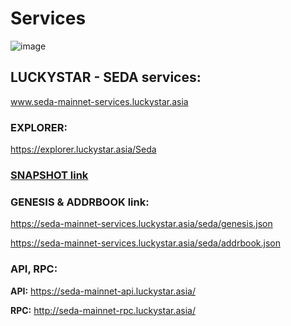 # Services

![image](https://github.com/user-attachments/assets/20b1b777-70de-4bb8-b121-249bb7aa28a9)

## LUCKYSTAR - SEDA services:

www.seda-mainnet-services.luckystar.asia

### EXPLORER:

https://explorer.luckystar.asia/Seda

### [SNAPSHOT link](snapshot.md)



### GENESIS & ADDRBOOK link:

https://seda-mainnet-services.luckystar.asia/seda/genesis.json

https://seda-mainnet-services.luckystar.asia/seda/addrbook.json

### API, RPC:

**API:** https://seda-mainnet-api.luckystar.asia/

**RPC:** http://seda-mainnet-rpc.luckystar.asia/
